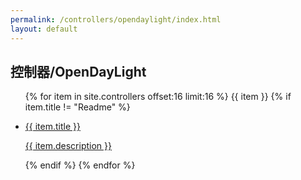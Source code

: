 ```yaml
---
permalink: /controllers/opendaylight/index.html
layout: default
---
```

<h2>控制器/OpenDayLight</h2>
<ul>
{% for item in site.controllers offset:16 limit:16 %}
 {{ item }}
 {% if item.title != "Readme" %}
 <li><a href="{{ item.url | downcase}}">
 <p>{{ item.title }}</p>
 <p>{{ item.description }}</p>
 </a></li>
 {% endif %}
{% endfor %}
</ul>
